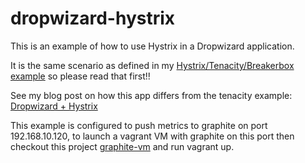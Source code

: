 dropwizard-hystrix
==================

This is an example of how to use Hystrix in a Dropwizard application. 

It is the same scenario as defined in my [Hystrix/Tenacity/Breakerbox example](https://github.com/chbatey/integration-points-example) so please read that first!!

See my blog post on how this app differs from the tenacity example: [Dropwizard + Hystrix](http://christopher-batey.blogspot.co.uk/2014/08/using-hystrix-with-dropwizard.html)

This example is configured to push metrics to graphite on port 192.168.10.120, to launch a vagrant VM with graphite on this port then checkout this project [graphite-vm](https://github.com/chbatey/graphite-vm) and run vagrant up.
